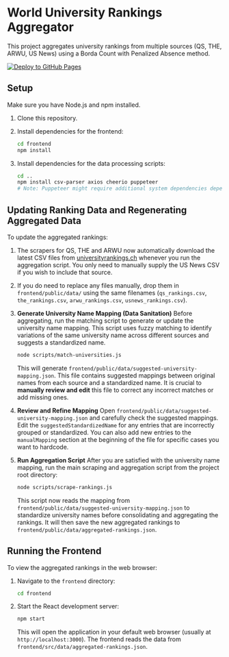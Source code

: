 # World University Rankings Aggregator

This project aggregates university rankings from multiple sources (QS, THE, ARWU, US News) using a Borda Count with Penalized Absence method.

[![Deploy to GitHub Pages](https://github.com/mmostagirbhuiyan/university-ranking-aggregator/actions/workflows/deploy.yml/badge.svg)](https://github.com/mmostagirbhuiyan/university-ranking-aggregator/actions/workflows/deploy.yml)

## Setup

Make sure you have Node.js and npm installed.

1. Clone this repository.
2. Install dependencies for the frontend:

   ```bash
   cd frontend
   npm install
   ```

3. Install dependencies for the data processing scripts:

   ```bash
   cd ..
   npm install csv-parser axios cheerio puppeteer
   # Note: Puppeteer might require additional system dependencies depending on your OS.
   ```

## Updating Ranking Data and Regenerating Aggregated Data

To update the aggregated rankings:

1. The scrapers for QS, THE and ARWU now automatically download the latest CSV files from [universityrankings.ch](https://www.universityrankings.ch) whenever you run the aggregation script. You only need to manually supply the US News CSV if you wish to include that source.
2. If you do need to replace any files manually, drop them in `frontend/public/data/` using the same filenames (`qs_rankings.csv`, `the_rankings.csv`, `arwu_rankings.csv`, `usnews_rankings.csv`).

3. **Generate University Name Mapping (Data Sanitation)**
   Before aggregating, run the matching script to generate or update the university name mapping. This script uses fuzzy matching to identify variations of the same university name across different sources and suggests a standardized name.

   ```bash
   node scripts/match-universities.js
   ```

   This will generate `frontend/public/data/suggested-university-mapping.json`. This file contains suggested mappings between original names from each source and a standardized name. It is crucial to **manually review and edit** this file to correct any incorrect matches or add missing ones.

4. **Review and Refine Mapping**
   Open `frontend/public/data/suggested-university-mapping.json` and carefully check the suggested mappings. Edit the `suggestedStandardizedName` for any entries that are incorrectly grouped or standardized. You can also add new entries to the `manualMapping` section at the beginning of the file for specific cases you want to hardcode.

5. **Run Aggregation Script**
   After you are satisfied with the university name mapping, run the main scraping and aggregation script from the project root directory:

   ```bash
   node scripts/scrape-rankings.js
   ```

   This script now reads the mapping from `frontend/public/data/suggested-university-mapping.json` to standardize university names before consolidating and aggregating the rankings. It will then save the new aggregated rankings to `frontend/public/data/aggregated-rankings.json`.

## Running the Frontend

To view the aggregated rankings in the web browser:

1. Navigate to the `frontend` directory:

   ```bash
   cd frontend
   ```

2. Start the React development server:

   ```bash
   npm start
   ```

   This will open the application in your default web browser (usually at `http://localhost:3000`). The frontend reads the data from `frontend/src/data/aggregated-rankings.json`. 
